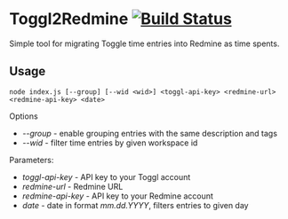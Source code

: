 # Toggl2Redmine [![Build Status](https://travis-ci.org/trawiasty/toggl2redmine.svg?branch=master)](https://travis-ci.org/trawiasty/toggl2redmine)

Simple tool for migrating Toggle time entries into Redmine as time spents.

## Usage

`node index.js [--group] [--wid <wid>] <toggl-api-key> <redmine-url> <redmine-api-key> <date>`

Options
- *--group* - enable grouping entries with the same description and tags
- *--wid <wid>*   - filter time entries by given workspace id

Parameters:
- *toggl-api-key*   - API key to your Toggl account
- *redmine-url*     - Redmine URL
- *redmine-api-key* - API key to your Redmine account
- *date*            - date in format *mm.dd.YYYY*, filters entries to given day
